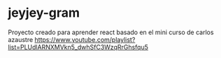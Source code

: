 # jeyjey-gram
Proyecto creado para aprender react basado en el mini curso de carlos azaustre https://www.youtube.com/playlist?list=PLUdlARNXMVkn5_dwhSfC3WzqRrGhsfqu5
